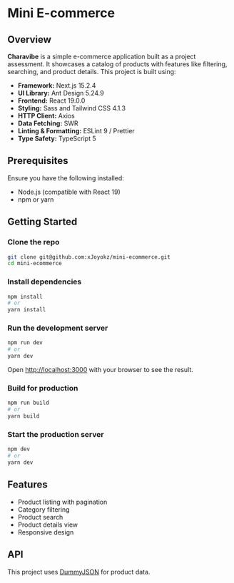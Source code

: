 # Mini E-commerce

## Overview

**Charavibe** is a simple e-commerce application built as a project assessment. It showcases a catalog of products with features like filtering, searching, and product details. This project is built using:

- **Framework:** Next.js 15.2.4
- **UI Library:** Ant Design 5.24.9
- **Frontend:** React 19.0.0
- **Styling:** Sass and Tailwind CSS 4.1.3
- **HTTP Client:** Axios
- **Data Fetching:** SWR
- **Linting & Formatting:** ESLint 9 / Prettier
- **Type Safety:** TypeScript 5

## Prerequisites

Ensure you have the following installed:

- Node.js (compatible with React 19)
- npm or yarn

## Getting Started

### Clone the repo

```bash
git clone git@github.com:xJoyokz/mini-ecommerce.git
cd mini-ecommerce
```

### Install dependencies

```bash
npm install
# or
yarn install
```

### Run the development server

```bash
npm run dev
# or
yarn dev
```

Open [http://localhost:3000](http://localhost:3000) with your browser to see the result.

### Build for production

```bash
npm run build
# or
yarn build
```

### Start the production server

```bash
npm dev
# or
yarn dev
```

## Features

- Product listing with pagination
- Category filtering
- Product search
- Product details view
- Responsive design

## API

This project uses [DummyJSON](https://dummyjson.com/) for product data.
